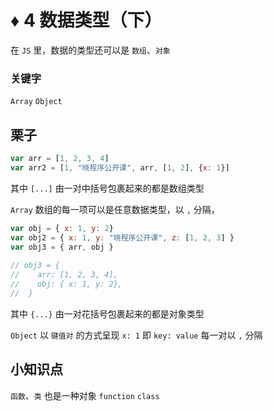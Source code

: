 # ♦️ 4 数据类型（下）

在 ```JS``` 里，数据的类型还可以是 ```数组```、```对象```

### 关键字

```Array``` ```Object```

## 栗子

```js
var arr = [1, 2, 3, 4]
var arr2 = [1, "晓程序公开课", arr, [1, 2], {x: 1}]
```

其中 ```[...]``` 由一对中括号包裹起来的都是数组类型

```Array``` 数组的每一项可以是任意数据类型，以 ```,``` 分隔，

```js
var obj = { x: 1, y: 2}
var obj2 = { x: 1, y: "晓程序公开课", z: [1, 2, 3] }
var obj3 = { arr, obj }
    
// obj3 = { 
//    arr: [1, 2, 3, 4], 
//    obj: { x: 1, y: 2},
//  }
```

其中 ```{...}``` 由一对花括号包裹起来的都是对象类型

```Object``` 以 ```键值对``` 的方式呈现 ```x: 1``` 即 ```key: value``` 每一对以 ```,``` 分隔

## 小知识点

```函数```、```类``` 也是一种对象 ```function``` ```class```